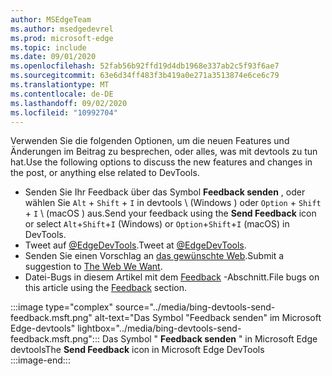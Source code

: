 ```yaml
---
author: MSEdgeTeam
ms.author: msedgedevrel
ms.prod: microsoft-edge
ms.topic: include
ms.date: 09/01/2020
ms.openlocfilehash: 52fab56b92ffd19d4db1968e337ab2c5f93f6ae7
ms.sourcegitcommit: 63e6d34ff483f3b419a0e271a3513874e6ce6c79
ms.translationtype: MT
ms.contentlocale: de-DE
ms.lasthandoff: 09/02/2020
ms.locfileid: "10992704"
---
```

<span data-ttu-id="7c24b-101">Verwenden Sie die folgenden Optionen, um die neuen Features und Änderungen im Beitrag zu besprechen, oder alles, was mit devtools zu tun hat.</span><span class="sxs-lookup"><span data-stu-id="7c24b-101">Use the following options to discuss the new features and changes in the post, or anything else related to DevTools.</span></span>  

*   <span data-ttu-id="7c24b-102">Senden Sie Ihr Feedback über das Symbol **Feedback senden** , oder wählen Sie `Alt` + `Shift` + `I` in devtools \ (Windows \) oder `Option` + `Shift` + `I` \ (macOS \) aus.</span><span class="sxs-lookup"><span data-stu-id="7c24b-102">Send your feedback using the **Send Feedback** icon or select `Alt`+`Shift`+`I` \(Windows\) or `Option`+`Shift`+`I` \(macOS\) in DevTools.</span></span>  
*   <span data-ttu-id="7c24b-103">Tweet auf [@EdgeDevTools][PostTweetEdgeDevTools].</span><span class="sxs-lookup"><span data-stu-id="7c24b-103">Tweet at [@EdgeDevTools][PostTweetEdgeDevTools].</span></span>  
*   <span data-ttu-id="7c24b-104">Senden Sie einen Vorschlag an [das gewünschte Web][TheWebWeWant].</span><span class="sxs-lookup"><span data-stu-id="7c24b-104">Submit a suggestion to [The Web We Want][TheWebWeWant].</span></span>  
*   <span data-ttu-id="7c24b-105">Datei-Bugs in diesem Artikel mit dem [Feedback](#feedback) -Abschnitt.</span><span class="sxs-lookup"><span data-stu-id="7c24b-105">File bugs on this article using the [Feedback](#feedback) section.</span></span>  

:::image type="complex" source="../media/bing-devtools-send-feedback.msft.png" alt-text="Das Symbol "Feedback senden" im Microsoft Edge-devtools" lightbox="../media/bing-devtools-send-feedback.msft.png":::
   <span data-ttu-id="7c24b-107">Das Symbol " **Feedback senden** " in Microsoft Edge devtools</span><span class="sxs-lookup"><span data-stu-id="7c24b-107">The **Send Feedback** icon in Microsoft Edge DevTools</span></span>  
:::image-end:::  

<!-- links -->  

[PostTweetEdgeDevTools]: https://twitter.com/intent/tweet?text=@EdgeDevTools "@EdgeDevTools | Einen Tweet Posten"  

[EdgeDevToolsTwitterAccount]: https://twitter.com/EdgeDevTools "@EdgeDevTools Twitter-Konto"  

[GitHubMicrosoftDocsEdgeDeveloperNewIssue]: https://github.com/MicrosoftDocs/edge-developer/issues/new?title=[DevTools%20Docs%20Feedback] "Neues Problem-MicrosoftDocs/Edge-Developer-GitHub"  

[TheWebWeWant]: https://webwewant.fyi "Das gewünschte Web"  
